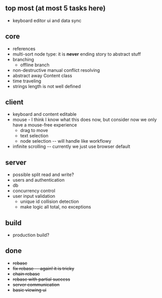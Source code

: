 

## top most (at most 5 tasks here)

* keyboard editor ui and data sync

## core

* references
* multi-sort node type: it is **never** ending story to abstract stuff
* branching
    * offline branch
* non-destructive manual conflict resolving
* abstract away Content class
* time traveling
* strings length is not well defined

## client


* keyboard and content editable
* mouse - I think I know what this does now, but consider now we only have a mouse-free experience
    * drag to move
    * text selection
    * node selection -- will handle like workflowy
* infinite scrolling -- currently we just use browser default

## server

* possible split read and write?
* users and authentication
* db
* concurrency control
* user input validation
    * unique id collision detection
    * make logic all total, no exceptions

## build

* production build?

## done

* ~~rebase~~
* ~~fix rebase -- again! it is tricky~~
* ~~chain rebase~~
* ~~rebase with partial success~~
* ~~server communication~~
* ~~basic viewing ui~~
